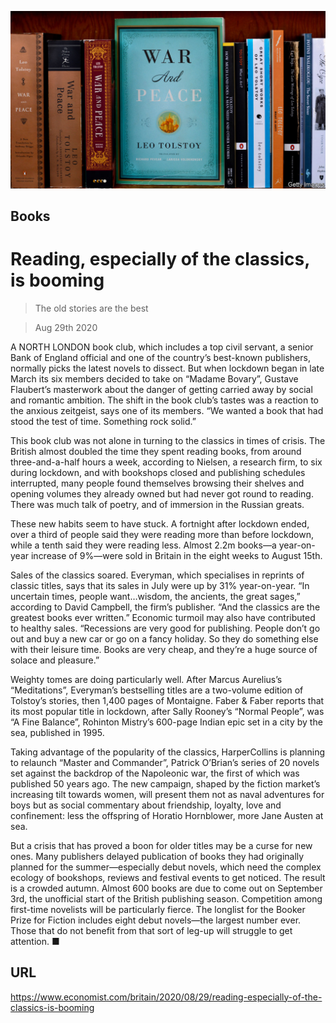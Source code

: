 ![](./images/20200829_BRP504.jpg)

## Books

# Reading, especially of the classics, is booming

> The old stories are the best

> Aug 29th 2020

A  NORTH LONDON book club, which includes a top civil servant, a senior Bank of England official and one of the country’s best-known publishers, normally picks the latest novels to dissect. But when lockdown began in late March its six members decided to take on “Madame Bovary”, Gustave Flaubert’s masterwork about the danger of getting carried away by social and romantic ambition. The shift in the book club’s tastes was a reaction to the anxious zeitgeist, says one of its members. “We wanted a book that had stood the test of time. Something rock solid.”

This book club was not alone in turning to the classics in times of crisis. The British almost doubled the time they spent reading books, from around three-and-a-half hours a week, according to Nielsen, a research firm, to six during lockdown, and with bookshops closed and publishing schedules interrupted, many people found themselves browsing their shelves and opening volumes they already owned but had never got round to reading. There was much talk of poetry, and of immersion in the Russian greats.

These new habits seem to have stuck. A fortnight after lockdown ended, over a third of people said they were reading more than before lockdown, while a tenth said they were reading less. Almost 2.2m books—a year-on-year increase of 9%—were sold in Britain in the eight weeks to August 15th.

Sales of the classics soared. Everyman, which specialises in reprints of classic titles, says that its sales in July were up by 31% year-on-year. “In uncertain times, people want…wisdom, the ancients, the great sages,” according to David Campbell, the firm’s publisher. “And the classics are the greatest books ever written.” Economic turmoil may also have contributed to healthy sales. “Recessions are very good for publishing. People don’t go out and buy a new car or go on a fancy holiday. So they do something else with their leisure time. Books are very cheap, and they’re a huge source of solace and pleasure.”

Weighty tomes are doing particularly well. After Marcus Aurelius’s “Meditations”, Everyman’s bestselling titles are a two-volume edition of Tolstoy’s stories, then 1,400 pages of Montaigne. Faber & Faber reports that its most popular title in lockdown, after Sally Rooney’s “Normal People”, was “A Fine Balance”, Rohinton Mistry’s 600-page Indian epic set in a city by the sea, published in 1995.

Taking advantage of the popularity of the classics, HarperCollins is planning to relaunch “Master and Commander”, Patrick O’Brian’s series of 20 novels set against the backdrop of the Napoleonic war, the first of which was published 50 years ago. The new campaign, shaped by the fiction market’s increasing tilt towards women, will present them not as naval adventures for boys but as social commentary about friendship, loyalty, love and confinement: less the offspring of Horatio Hornblower, more Jane Austen at sea.

But a crisis that has proved a boon for older titles may be a curse for new ones. Many publishers delayed publication of books they had originally planned for the summer—especially debut novels, which need the complex ecology of bookshops, reviews and festival events to get noticed. The result is a crowded autumn. Almost 600 books are due to come out on September 3rd, the unofficial start of the British publishing season. Competition among first-time novelists will be particularly fierce. The longlist for the Booker Prize for Fiction includes eight debut novels—the largest number ever. Those that do not benefit from that sort of leg-up will struggle to get attention. ■

## URL

https://www.economist.com/britain/2020/08/29/reading-especially-of-the-classics-is-booming

